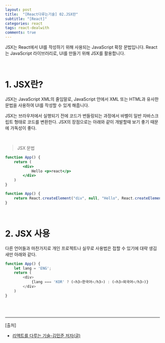 ```yaml
---
layout: post
title:  "[React다루는기술] 02.JSX란"
subtitle: "[React]"
categories: react
tags: react-dealwith
comments: true
---
```


JSX는 React에서 UI를 작성하기 위해 사용되는 JavaScript 확장 문법입니다. React는 JavaScript 라이브러리로, UI를 만들기 위해 JSX를 활용합니다.

<br>

# 1. JSX란?

JSX는 JavaScript XML의 줄임말로, JavaScript 안에서 XML 또는 HTML과 유사한 문법을 사용하여 UI를 작성할 수 있게 해줍니다. 

JSX는 브라우저에서 실행되기 전에 코드가 번들링되는 과정에서 바벨이 일반 자바스크립트 형태로 코드를 변환한다. JSX의 장점으로는 아래와 같이 개발할때 보기 좋기 때문에 가독성이 좋다. 

<br>

> JSX 문법

```jsx
function App() {
    return (
        <div>
            Hello <p>react</p>
        </div>
    )
}
```

```js
function App() {
    return React.createElement("div", null, "Hello", React.createElement("p", null, "react"))
}
```

<br>


# 2. JSX 사용

다른 언어들과 마찬가지로 개인 프로젝트나 실무로 사용법은 접할 수 있기에 대략 생김새만 아래와 같다.

```js
function App() {
    let lang = 'ENG';
    return (
        <div>
            {lang === 'KOR' ? (<h3>한국어</h3>) : (<h3>외국어</h3>)}
        </div>
    )
}
```

<br><br>


---
[출처]
- [리액트를 다루는 기술-김민준 저자(글)](https://product.kyobobook.co.kr/detail/S000001792882)